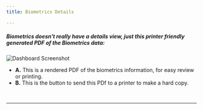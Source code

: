 ```yaml
---
title: Biometrics Details

---
```


##### Biometrics doesn't really have a details view, just this printer friendly generated PDF of the Biometrics data: 

![Dashboard Screenshot](/screenPrints/BioPDF.png)

- **A.** This is a rendered PDF of the biometrics information, for easy review or printing.
- **B.** This is the button to send this PDf to a printer to make a hard copy.

<br />
<hr />